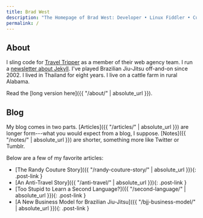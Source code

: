 ```yaml
---
title: Brad West
description: "The Homepage of Brad West: Developer • Linux Fiddler • Curator at Jekyll Weekly • Permaculture Enthusiast • Brazilian Jiu-Jitsu Nerd • Open Source Advocate • Digital 49er • USMC Vet"
permalink: /
---
```


## About

I sling code for [Travel Tripper](http://www.traveltripper.com/solutions/hotel-websites/) as a member of their web agency team. I run a [newsletter about Jekyll](https://jekyllweekly.com/). I've played Brazilian Jiu-Jitsu off-and-on since 2002. I lived in Thailand for eight years. I live on a cattle farm in rural Alabama.

<!-- TODO: Rewrite intro paragraph. Use description points as guide. -->
<!-- TODO Add link to resume? -->
<!-- TODO: Add colophon? -->

Read the [long version here]({{ "/about/" | absolute_url }}).

## Blog

My blog comes in two parts. [Articles]({{ "/articles/" | absolute_url }}) are longer form---what you would expect from a blog, I suppose. [Notes]({{ "/notes/" | absolute_url }}) are shorter, something more like Twitter or Tumblr.

Below are a few of my favorite articles:

 - [The Randy Couture Story]({{ "/randy-couture-story/" | absolute_url }}){: .post-link }
 - [An Anti-Travel Story]({{ "/anti-travel/" | absolute_url }}){: .post-link }
 - [Too Stupid to Learn a Second Language?]({{ "/second-language/" | absolute_url }}){: .post-link }
 - [A New Business Model for Brazilian Jiu-Jitsu]({{ "/bjj-business-model/" | absolute_url }}){: .post-link }

